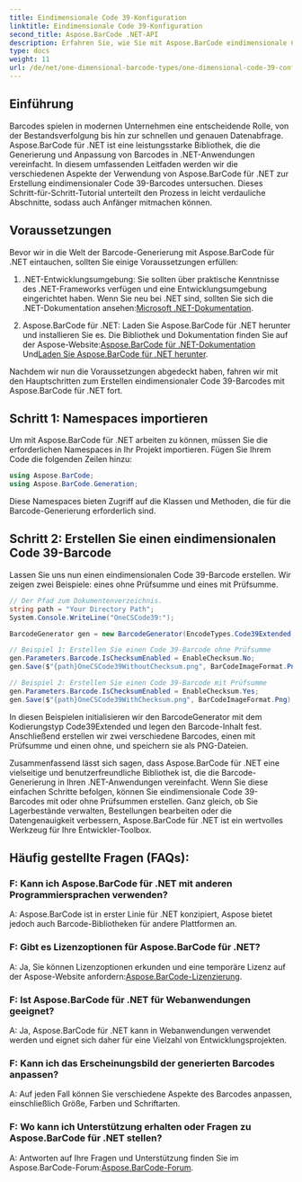 ```yaml
---
title: Eindimensionale Code 39-Konfiguration
linktitle: Eindimensionale Code 39-Konfiguration
second_title: Aspose.BarCode .NET-API
description: Erfahren Sie, wie Sie mit Aspose.BarCode eindimensionale Code 39-Barcodes in .NET generieren. Schritt-für-Schritt-Anleitung für Entwickler.
type: docs
weight: 11
url: /de/net/one-dimensional-barcode-types/one-dimensional-code-39-configuration/
---
```


## Einführung

Barcodes spielen in modernen Unternehmen eine entscheidende Rolle, von der Bestandsverfolgung bis hin zur schnellen und genauen Datenabfrage. Aspose.BarCode für .NET ist eine leistungsstarke Bibliothek, die die Generierung und Anpassung von Barcodes in .NET-Anwendungen vereinfacht. In diesem umfassenden Leitfaden werden wir die verschiedenen Aspekte der Verwendung von Aspose.BarCode für .NET zur Erstellung eindimensionaler Code 39-Barcodes untersuchen. Dieses Schritt-für-Schritt-Tutorial unterteilt den Prozess in leicht verdauliche Abschnitte, sodass auch Anfänger mitmachen können.

## Voraussetzungen

Bevor wir in die Welt der Barcode-Generierung mit Aspose.BarCode für .NET eintauchen, sollten Sie einige Voraussetzungen erfüllen:

1.  .NET-Entwicklungsumgebung: Sie sollten über praktische Kenntnisse des .NET-Frameworks verfügen und eine Entwicklungsumgebung eingerichtet haben. Wenn Sie neu bei .NET sind, sollten Sie sich die .NET-Dokumentation ansehen:[Microsoft .NET-Dokumentation](https://docs.microsoft.com/en-us/dotnet/).

2. Aspose.BarCode für .NET: Laden Sie Aspose.BarCode für .NET herunter und installieren Sie es. Die Bibliothek und Dokumentation finden Sie auf der Aspose-Website:[Aspose.BarCode für .NET-Dokumentation](https://reference.aspose.com/barcode/net/) Und[Laden Sie Aspose.BarCode für .NET herunter](https://releases.aspose.com/barcode/net/).

Nachdem wir nun die Voraussetzungen abgedeckt haben, fahren wir mit den Hauptschritten zum Erstellen eindimensionaler Code 39-Barcodes mit Aspose.BarCode für .NET fort.

## Schritt 1: Namespaces importieren
Um mit Aspose.BarCode für .NET arbeiten zu können, müssen Sie die erforderlichen Namespaces in Ihr Projekt importieren. Fügen Sie Ihrem Code die folgenden Zeilen hinzu:

```csharp
using Aspose.BarCode;
using Aspose.BarCode.Generation;
```

Diese Namespaces bieten Zugriff auf die Klassen und Methoden, die für die Barcode-Generierung erforderlich sind.

## Schritt 2: Erstellen Sie einen eindimensionalen Code 39-Barcode

Lassen Sie uns nun einen eindimensionalen Code 39-Barcode erstellen. Wir zeigen zwei Beispiele: eines ohne Prüfsumme und eines mit Prüfsumme.

```csharp
// Der Pfad zum Dokumentenverzeichnis.
string path = "Your Directory Path";
System.Console.WriteLine("OneCSCode39:");

BarcodeGenerator gen = new BarcodeGenerator(EncodeTypes.Code39Extended, "CODE");

// Beispiel 1: Erstellen Sie einen Code 39-Barcode ohne Prüfsumme
gen.Parameters.Barcode.IsChecksumEnabled = EnableChecksum.No;
gen.Save($"{path}OneCSCode39WithoutChecksum.png", BarCodeImageFormat.Png);

// Beispiel 2: Erstellen Sie einen Code 39-Barcode mit Prüfsumme
gen.Parameters.Barcode.IsChecksumEnabled = EnableChecksum.Yes;
gen.Save($"{path}OneCSCode39WithChecksum.png", BarCodeImageFormat.Png);
```

In diesen Beispielen initialisieren wir den BarcodeGenerator mit dem Kodierungstyp Code39Extended und legen den Barcode-Inhalt fest. Anschließend erstellen wir zwei verschiedene Barcodes, einen mit Prüfsumme und einen ohne, und speichern sie als PNG-Dateien.

Zusammenfassend lässt sich sagen, dass Aspose.BarCode für .NET eine vielseitige und benutzerfreundliche Bibliothek ist, die die Barcode-Generierung in Ihren .NET-Anwendungen vereinfacht. Wenn Sie diese einfachen Schritte befolgen, können Sie eindimensionale Code 39-Barcodes mit oder ohne Prüfsummen erstellen. Ganz gleich, ob Sie Lagerbestände verwalten, Bestellungen bearbeiten oder die Datengenauigkeit verbessern, Aspose.BarCode für .NET ist ein wertvolles Werkzeug für Ihre Entwickler-Toolbox.

## Häufig gestellte Fragen (FAQs):

### F: Kann ich Aspose.BarCode für .NET mit anderen Programmiersprachen verwenden?
A: Aspose.BarCode ist in erster Linie für .NET konzipiert, Aspose bietet jedoch auch Barcode-Bibliotheken für andere Plattformen an.

### F: Gibt es Lizenzoptionen für Aspose.BarCode für .NET?
A: Ja, Sie können Lizenzoptionen erkunden und eine temporäre Lizenz auf der Aspose-Website anfordern:[Aspose.BarCode-Lizenzierung](https://purchase.aspose.com/temporary-license/).

### F: Ist Aspose.BarCode für .NET für Webanwendungen geeignet?
A: Ja, Aspose.BarCode für .NET kann in Webanwendungen verwendet werden und eignet sich daher für eine Vielzahl von Entwicklungsprojekten.

### F: Kann ich das Erscheinungsbild der generierten Barcodes anpassen?
A: Auf jeden Fall können Sie verschiedene Aspekte des Barcodes anpassen, einschließlich Größe, Farben und Schriftarten.

### F: Wo kann ich Unterstützung erhalten oder Fragen zu Aspose.BarCode für .NET stellen?
 A: Antworten auf Ihre Fragen und Unterstützung finden Sie im Aspose.BarCode-Forum:[Aspose.BarCode-Forum](https://forum.aspose.com/c/barcode/13).
